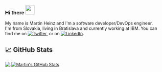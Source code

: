 ### Hi there <img src="https://raw.githubusercontent.com/MartinHeinz/MartinHeinz/master/wave.gif" width="30px">

My name is Martin Heinz and I'm a software developer/DevOps engineer. I'm from Slovakia, living in Bratislava and currently working at IBM. You can find me on [![Twitter][1.2]][1],  or on [![LinkedIn][3.2]][3].

## &#x1f4c8; GitHub Stats

<a href="https://github.com/MeLoLonJiNo/MeLoLonJiNo">
  <img align="center" src="https://github-readme-stats.vercel.app/api/top-langs/?username=MeLoLonJiNo&hide=html,tex&title_color=ffffff&text_color=c9cacc&icon_color=2bbc8a&bg_color=1d1f21&langs_count=3" />
</a>
<a href="https://github.com/MeLoLonJiNo/MeLoLonJiNo">
  <img align="center" src="https://github-readme-stats.vercel.app/api?username=MeLoLonJiNo&show_icons=true&line_height=27&count_private=true&title_color=ffffff&text_color=c9cacc&icon_color=2bbc8a&bg_color=1d1f21" alt="Martin's GitHub Stats" />
</a>

<!-- links to social media icons -->

<!-- icons with padding -->

[1.1]: http://i.imgur.com/ys8sgP6.png (facebook icon with padding)
[2.1]: http://i.imgur.com/0o48UoR.png (github icon with padding)

<!-- icons without padding -->

[1.2]: https://www.flaticon.com/free-icon/facebook_145802?term=facebook&page=1&position=1&page=1&position=1&related_id=145802&origin=search (facebook icon without padding)
[2.2]: http://i.imgur.com/9I6NRUm.png (github icon without padding)
[3.2]: https://raw.githubusercontent.com/MartinHeinz/MartinHeinz/master/linkedin-3-16.png (LinkedIn icon without padding)


<!-- links to your social media accounts -->

[1]: https://www.facebook.com/kritsanapon.melolonjino
[2]: https://github.com/MeLoLonJiNo
[3]: https://www.linkedin.com/in/heinz-martin/

<!-- Resources -->
<!-- Icons: https://simpleicons.org/ -->
<!-- GitHub Stats: https://github.com/anuraghazra/github-readme-stats -->
<!-- Emojis: https://emojipedia.org/emoji/ -->
<!-- HTML Emojis: https://www.fileformat.info/index.htm -->
<!-- Shields: https://shields.io/ -->
<!-- Awesome GitHub Profile README: https://github.com/abhisheknaiidu/awesome-github-profile-readme -->
